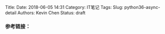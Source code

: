 Title:
Date: 2018-06-05 14:31
Category: IT笔记
Tags:
Slug: python36-async-detail
Authors: Kevin Chen
Status: draft



### 参考链接：
[1]: https://pymotw.com/3/asyncio/
[2]: https://pawelmhm.github.io/asyncio/python/aiohttp/2016/04/22/asyncio-aiohttp.html
[3]: https://www.pythonsheets.com/notes/python-asyncio.html
[4]: http://asyncio.readthedocs.io/en/latest/producer_consumer.html
